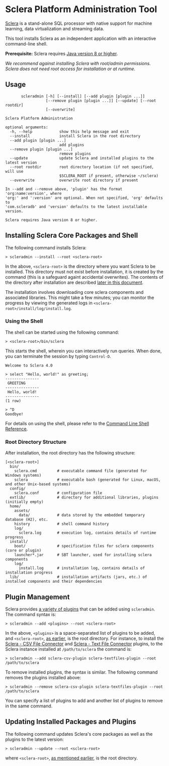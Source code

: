 # Sclera Platform Administration Tool

[Sclera](https://scleradb.github.io) is a stand-alone SQL processor with native support for machine learning, data virtualization and streaming data.

This tool installs Sclera as an independent application with an interactive command-line shell.

**Prerequisite:** Sclera requires [Java version 8 or higher](https://java.com/en/download/help/download_options.xml).

*We recommend against installing Sclera with root/admin permissions. Sclera does not need root access for installation or at runtime.*

## Usage

```
       scleradmin [-h] [--install] [--add plugin [plugin ...]]
                  [--remove plugin [plugin ...]] [--update] [--root rootdir]
                  [--overwrite]

Sclera Platform Administration

optional arguments:
  -h, --help            show this help message and exit
  --install             install Sclera in the root directory
  --add plugin [plugin ...]
                        add plugins
  --remove plugin [plugin ...]
                        remove plugins
  --update              update Sclera and installed plugins to the latest version
  --root rootdir        root directory location (if not specified, will use
                        $SCLERA_ROOT if present, otherwise ~/sclera)
  --overwrite           overwrite root directory if present

In --add and --remove above, 'plugin' has the format 'org:name:version', where
'org:' and ':version' are optional. When not specified, 'org' defaults to
'com.scleradb' and 'version' defaults to the latest installable version.

Sclera requires Java version 8 or higher.
```

## Installing Sclera Core Packages and Shell

The following command installs Sclera:

    > scleradmin --install --root <sclera-root>

In the above, `<sclera-root>` is the directory where you want Sclera to be installed. This directory must not exist before installation, it is created by the command (this is a safeguard againt accidental overwrites). The contents of the directory after installation are described [later in this document](#root-directory-structure).

The installation involves downloading core sclera components and associated libraries. This might take a few minutes; you can monitor the progress by viewing the generated logs in `<sclera-root>/install/log/install.log`.

### Using the Shell

The shell can be started using the following command:

    > <sclera-root>/bin/sclera

This starts the shell, wherein you can interactively run queries. When done, you can terminate the session by typing `Control-D`.

    Welcome to Sclera 4.0

    > select "Hello, world!" as greeting;
    ---------------
     GREETING
    ---------------
     Hello, world!
    ---------------
    (1 row)

    > ^D
    Goodbye!

For details on using the shell, please refer to the [Command Line Shell Reference](https://scleradb.github.io/docs/interface/shell).

### Root Directory Structure

After installation, the root directory has the following structure:

    [<sclera-root>]
      bin/
        sclera.cmd         # executable command file (generated for Windows systems)
        sclera             # executable bash (generated for Linux, macOS, and other Unix-based systems)
      config/
        sclera.conf        # configuration file
      extlib/              # directory for additional libraries, plugins (initially empty)
      home/
        assets/
          data/            # data stored by the embedded temporary database (H2), etc.
        history            # shell command history
        log/
          sclera.log       # execution log, contains details of runtime progress
      install/
        boot/              # specification files for sclera components (core or plugin)
        launcher*.jar      # SBT launcher, used for installing sclera components
        log/
          install.log      # installation log, contains details of installation progress
      lib/                 # installation artifacts (jars, etc.) of installed components and their dependencies

## Plugin Management

Sclera provides [a variety of plugins](https://scleradb.github.io/docs/setup/components) that can be added using `scleradmin`. The command syntax is:

    > scleradmin --add <plugins> --root <sclera-root>

In the above, `<plugins>` is a space-separated list of plugins to be added, and `<sclera-root>`, [as earlier](#installing-sclera-core-packages-and-shell), is the root directory. For instance, to install the [Sclera - CSV File Connector](https://scleradb.github.io/docs/setup/components#sclera-csv-file-connector) and [Sclera - Text File Connector](https://scleradb.github.io/docs/setup/components#sclera-text-file-connector) plugins, to the Sclera instance installed at `/path/to/sclera` the command is: 

    > scleradmin --add sclera-csv-plugin sclera-textfiles-plugin --root /path/to/sclera

To remove installed plugins, the syntax is similar. The following command removes the plugins installed above:

    > scleradmin --remove sclera-csv-plugin sclera-textfiles-plugin --root /path/to/sclera

You can specify a list of plugins to add and another list of plugins to remove in the same command.

## Updating Installed Packages and Plugins

The following command updates Sclera's core packages as well as the plugins to the latest version:

    > scleradmin --update --root <sclera-root>

where `<sclera-root>`, [as mentioned earlier](#installing-sclera-core-packages-and-shell), is the root directory.
